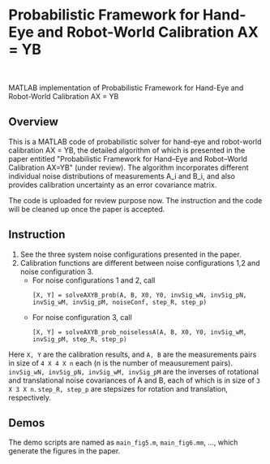 # Probabilistic Framework for Hand-Eye and Robot-World Calibration AX = YB
<br>

MATLAB implementation of Probabilistic Framework for Hand-Eye and Robot-World Calibration AX = YB


## Overview

This is a MATLAB code of probabilistic solver for hand-eye and robot-world calibration AX = YB, the detailed algorithm of which is presented in the paper entitled "Probabilistic Framework for Hand–Eye and Robot–World Calibration AX=YB" (under review). The algorithm incorporates different individual noise distributions of measurements A_i and B_i, and also provides calibration uncertainty as an error covariance matrix.

The code is uploaded for review purpose now. The instruction and the code will be cleaned up once the paper is accepted.

## Instruction

1. See the three system noise configurations presented in the paper.
2. Calibration functions are different between noise configurations 1,2 and noise configuration 3.
	* For noise configurations 1 and 2, call	
		```
		[X, Y] = solveAXYB_prob(A, B, X0, Y0, invSig_wN, invSig_pN, invSig_wM, invSig_pM, noiseConf, step_R, step_p)
		```
	* For noise configuration 3, call		
		```
		[X, Y] = solveAXYB_prob_noiselessA(A, B, X0, Y0, invSig_wM, invSig_pM, step_R, step_p)
		```		
Here ``X, Y`` are the calibration results, and ``A, B`` are the measurements pairs in size of ``4 X 4 X n`` each (n is the number of meausurement pairs). ``invSig_wN, invSig_pN, invSig_wM, invSig_pM`` are the inverses of rotational and translational noise covariances of A and B, each of which is in size of ``3 X 3 X n``. ``step_R, step_p`` are stepsizes for rotation and translation, respectively.

## Demos
The demo scripts are named as ``main_fig5.m``, ``main_fig6.mm``, ..., which generate the figures in the paper.

